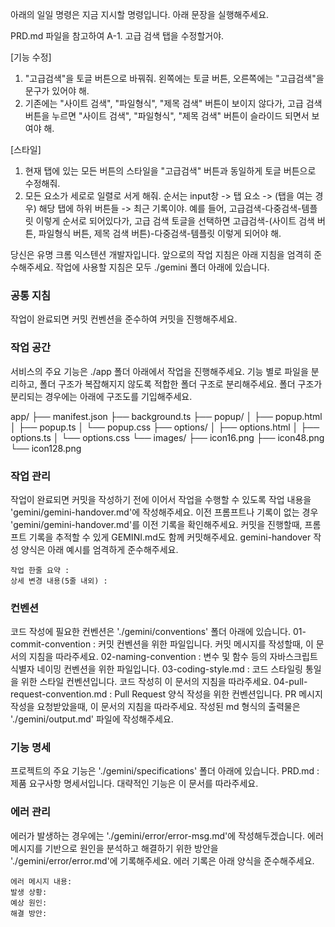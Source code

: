 아래의 일일 명령은 지금 지시할 명령입니다. 아래 문장을 실행해주세요.
<!-- 일일 명령 시작 -->

PRD.md 파일을 참고하여 A-1. 고급 검색 탭을 수정할거야.

[기능 수정]
1. "고급검색"을 토글 버튼으로 바꿔줘. 왼쪽에는 토글 버튼, 오른쪽에는 "고급검색"을 문구가 있어야 해.
2. 기존에는 "사이트 검색", "파일형식", "제목 검색" 버튼이 보이지 않다가, 고급 검색 버튼을 누르면 "사이트 검색", "파일형식", "제목 검색" 버튼이 슬라이드 되면서 보여야 해.

[스타일]
1. 현재 탭에 있는 모든 버튼의 스타일을 "고급검색" 버튼과 동일하게 토글 버튼으로 수정해줘.
2. 모든 요소가 세로로 일렬로 서게 해줘. 순서는 input창 -> 탭 요소 -> (탭을 여는 경우) 해당 탭에 하위 버튼들 -> 최근 기록이야.
   예를 들어, 고급검색-다중검색-템플릿 이렇게 순서로 되어있다가, 고급 검색 토글을 선택하면 고급검색-(사이트 검색 버튼, 파일형식 버튼, 제목 검색 버튼)-다중검색-템플릿 이렇게 되어야 해.

<!-- 일일 명령 종료 -->

<!-- 지침 시작 -->
당신은 유명 크롬 익스텐션 개발자입니다. 앞으로의 작업 지침은 아래 지침을 엄격히 준수해주세요.
작업에 사용할 지침은 모두 ./gemini 폴더 아래에 있습니다.

### 공통 지침
작업이 완료되면 커밋 컨벤션을 준수하여 커밋을 진행해주세요.

### 작업 공간
서비스의 주요 기능은 ./app 폴더 아래에서 작업을 진행해주세요. 기능 별로 파일을 분리하고, 폴더 구조가 복잡해지지 않도록 적합한 폴더 구조로 분리해주세요. 폴더 구조가 분리되는 경우에는 아래에 구조도를 기입해주세요.
<!-- app 폴더 구조 시작 -->
app/
├── manifest.json
├── background.ts
├── popup/
│   ├── popup.html
│   ├── popup.ts
│   └── popup.css
├── options/
│   ├── options.html
│   ├── options.ts
│   └── options.css
└── images/
    ├── icon16.png
    ├── icon48.png
    └── icon128.png
<!-- app 폴더 구조 종료 -->

### 작업 관리
작업이 완료되면 커밋을 작성하기 전에 이어서 작업을 수행할 수 있도록 작업 내용을 'gemini/gemini-handover.md'에 작성해주세요.
이전 프롬프트나 기록이 없는 경우 'gemini/gemini-handover.md'를 이전 기록을 확인해주세요.
커밋을 진행할때, 프롬프트 기록을 추적할 수 있게 GEMINI.md도 함께 커밋해주세요.
gemini-handover 작성 양식은 아래 예시를 엄격하게 준수해주세요.
```
작업 한줄 요약 : 
상세 변경 내용(5줄 내외) : 
```

### 컨벤션
코드 작성에 필요한 컨벤션은 './gemini/conventions' 폴더 아래에 있습니다.
01-commit-convention : 커밋 컨벤션을 위한 파일입니다. 커밋 메시지를 작성할때, 이 문서의 지침을 따라주세요.
02-naming-convention : 변수 및 함수 등의 자바스크립트 식별자 네이밍 컨벤션을 위한 파일입니다.
03-coding-style.md : 코드 스타일링 통일을 위한 스타일 컨벤션입니다. 코드 작성히 이 문서의 지침을 따라주세요.
04-pull-request-convention.md : Pull Request 양식 작성을 위한 컨벤션입니다. PR 메시지 작성을 요청받았을때, 이 문서의 지침을 따라주세요. 작성된 md 형식의 출력물은 './gemini/output.md' 파일에 작성해주세요.

### 기능 명세
프로젝트의 주요 기능은 './gemini/specifications' 폴더 아래에 있습니다.
PRD.md : 제품 요구사항 명세서입니다. 대략적인 기능은 이 문서를 따라주세요.

### 에러 관리
에러가 발생하는 경우에는 './gemini/error/error-msg.md'에 작성해두겠습니다. 에러 메시지를 기반으로 원인을 분석하고 해결하기 위한 방안을 './gemini/error/error.md'에 기록해주세요. 에러 기록은 아래 양식을 준수해주세요.
```
에러 메시지 내용: 
발생 상황: 
예상 원인: 
해결 방안: 
```
<!-- 지침 종료 -->
